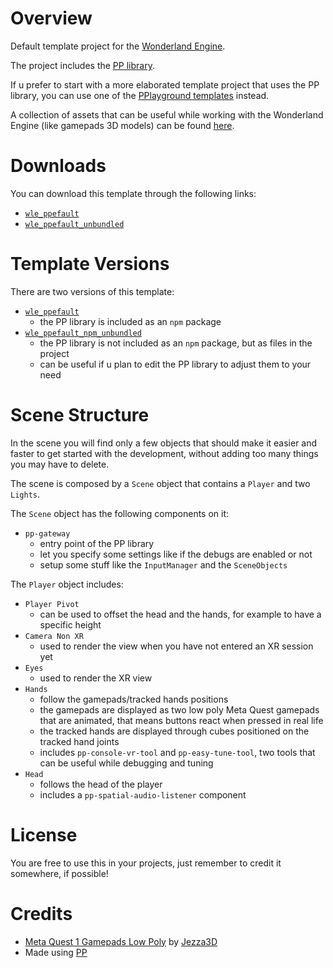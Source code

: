 # Overview

Default template project for the [Wonderland Engine](https://wonderlandengine.com/).

The project includes the [PP library](https://github.com/SignorPipo/wle_pp).

If u prefer to start with a more elaborated template project that uses the PP library, you can use one of the [PPlayground templates](https://github.com/SignorPipo/wle_pplaygrounds) instead.

A collection of assets that can be useful while working with the Wonderland Engine (like gamepads 3D models) can be found [here](https://github.com/SignorPipo/wle_assets).

# Downloads

You can download this template through the following links:
  * [`wle_ppefault`](https://github.com/SignorPipo/wle_ppefault/releases/latest/download/wle_ppefault.zip)
  * [`wle_ppefault_unbundled`](https://github.com/SignorPipo/wle_ppefault/releases/latest/download/wle_ppefault_unbundled.zip)

# Template Versions

There are two versions of this template:
- [`wle_ppefault`](https://github.com/SignorPipo/wle_ppefault/tree/main/wle_ppefault/wle_ppefault)
  * the PP library is included as an `npm` package
- [`wle_ppefault_npm_unbundled`](https://github.com/SignorPipo/wle_ppefault/tree/main/wle_ppefault/wle_ppefault_unbundled)
  * the PP library is not included as an `npm` package, but as files in the project
  * can be useful if u plan to edit the PP library to adjust them to your need

# Scene Structure

In the scene you will find only a few objects that should make it easier and faster to get started with the development, without adding too many things you may have to delete.

The scene is composed by a `Scene` object that contains a `Player` and two `Lights`.

The `Scene` object has the following components on it:
- `pp-gateway`
  * entry point of the PP library
  * let you specify some settings like if the debugs are enabled or not
  * setup some stuff like the `InputManager` and the `SceneObjects`

The `Player` object includes:
- `Player Pivot`
  * can be used to offset the head and the hands, for example to have a specific height
- `Camera Non XR`
  * used to render the view when you have not entered an XR session yet
- `Eyes`
  * used to render the XR view
- `Hands`
  * follow the gamepads/tracked hands positions
  * the gamepads are displayed as two low poly Meta Quest gamepads that are animated, that means buttons react when pressed in real life
  * the tracked hands are displayed through cubes positioned on the tracked hand joints
  * includes `pp-console-vr-tool` and `pp-easy-tune-tool`, two tools that can be useful while debugging and tuning
- `Head`
  * follows the head of the player
  * includes a `pp-spatial-audio-listener` component

# License

You are free to use this in your projects, just remember to credit it somewhere, if possible!

# Credits

- [Meta Quest 1 Gamepads Low Poly](https://github.com/SignorPipo/wle_ppefault/blob/main/wle_ppefault/wle_ppefault/assets/models/meta_quest_1_gamepads_credits_Jezza3D.fbx) by [Jezza3D](https://sketchfab.com/Jezza3D)
- Made using [PP](https://github.com/SignorPipo/wle_pp)

